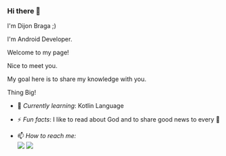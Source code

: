 ### Hi there 👋
I'm Dijon Braga ;)

I'm Android Developer.

Welcome to my page!

Nice to meet you.

My goal here is to share my knowledge with you.

Thing Big!

- 🌱 *Currently learning*: Kotlin Language

- ⚡ *Fun facts*: I like to read about God and to share good news to every 🤩

- 📫 *How to reach me:*<br>
<a href="https://www.linkedin.com/in/dijon-braga-9a5b3911a/"><img src="https://img.shields.io/badge/linkedin-%230177B5?style=flat&logo=linkedin&logoColor=white"/></a>
<a href="https://twitter.com/DijonBraga"><img src="https://img.shields.io/badge/twitter-%231DA1F2.svg?&style=flat&logo=twitter&logoColor=white"/></a>
